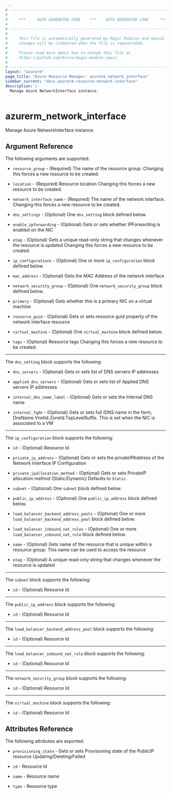 ```yaml
---
# ----------------------------------------------------------------------------
#
#     ***     AUTO GENERATED CODE    ***    AUTO GENERATED CODE     ***
#
# ----------------------------------------------------------------------------
#
#     This file is automatically generated by Magic Modules and manual
#     changes will be clobbered when the file is regenerated.
#
#     Please read more about how to change this file at
#     https://github.com/Azure/magic-module-specs
#
# ----------------------------------------------------------------------------
layout: "azurerm"
page_title: "Azure Resource Manager: azurerm_network_interface"
sidebar_current: "docs-azurerm-resource-network-interface"
description: |-
  Manage Azure NetworkInterface instance.
---
```


# azurerm_network_interface

Manage Azure NetworkInterface instance.


## Argument Reference

The following arguments are supported:

* `resource_group` - (Required) The name of the resource group. Changing this forces a new resource to be created.

* `location` - (Required) Resource location Changing this forces a new resource to be created.

* `network_interface_name` - (Required) The name of the network interface. Changing this forces a new resource to be created.

* `dns_settings` - (Optional) One `dns_setting` block defined below.

* `enable_ipforwarding` - (Optional) Gets or sets whether IPForwarding is enabled on the NIC

* `etag` - (Optional) Gets a unique read-only string that changes whenever the resource is updated Changing this forces a new resource to be created.

* `ip_configurations` - (Optional) One or more `ip_configuration` block defined below.

* `mac_address` - (Optional) Gets the MAC Address of the network interface

* `network_security_group` - (Optional) One `network_security_group` block defined below.

* `primary` - (Optional) Gets whether this is a primary NIC on a virtual machine

* `resource_guid` - (Optional) Gets or sets resource guid property of the network interface resource

* `virtual_machine` - (Optional) One `virtual_machine` block defined below.

* `tags` - (Optional) Resource tags Changing this forces a new resource to be created.

---

The `dns_setting` block supports the following:

* `dns_servers` - (Optional) Gets or sets list of DNS servers IP addresses

* `applied_dns_servers` - (Optional) Gets or sets list of Applied DNS servers IP addresses

* `internal_dns_name_label` - (Optional) Gets or sets the Internal DNS name

* `internal_fqdn` - (Optional) Gets or sets full IDNS name in the form, DnsName.VnetId.ZoneId.TopLevelSuffix. This is set when the NIC is associated to a VM

---

The `ip_configuration` block supports the following:

* `id` - (Optional) Resource Id

* `private_ip_address` - (Optional) Gets or sets the privateIPAddress of the Network Interface IP Configuration

* `private_ipallocation_method` - (Optional) Gets or sets PrivateIP allocation method (Static/Dynamic) Defaults to `Static`.

* `subnet` - (Optional) One `subnet` block defined below.

* `public_ip_address` - (Optional) One `public_ip_address` block defined below.

* `load_balancer_backend_address_pools` - (Optional) One or more `load_balancer_backend_address_pool` block defined below.

* `load_balancer_inbound_nat_rules` - (Optional) One or more `load_balancer_inbound_nat_rule` block defined below.

* `name` - (Optional) Gets name of the resource that is unique within a resource group. This name can be used to access the resource

* `etag` - (Optional) A unique read-only string that changes whenever the resource is updated


---

The `subnet` block supports the following:

* `id` - (Optional) Resource Id

---

The `public_ip_address` block supports the following:

* `id` - (Optional) Resource Id

---

The `load_balancer_backend_address_pool` block supports the following:

* `id` - (Optional) Resource Id

---

The `load_balancer_inbound_nat_rule` block supports the following:

* `id` - (Optional) Resource Id

---

The `network_security_group` block supports the following:

* `id` - (Optional) Resource Id

---

The `virtual_machine` block supports the following:

* `id` - (Optional) Resource Id

## Attributes Reference

The following attributes are exported:

* `provisioning_state` - Gets or sets Provisioning state of the PublicIP resource Updating/Deleting/Failed

* `id` - Resource Id

* `name` - Resource name

* `type` - Resource type
